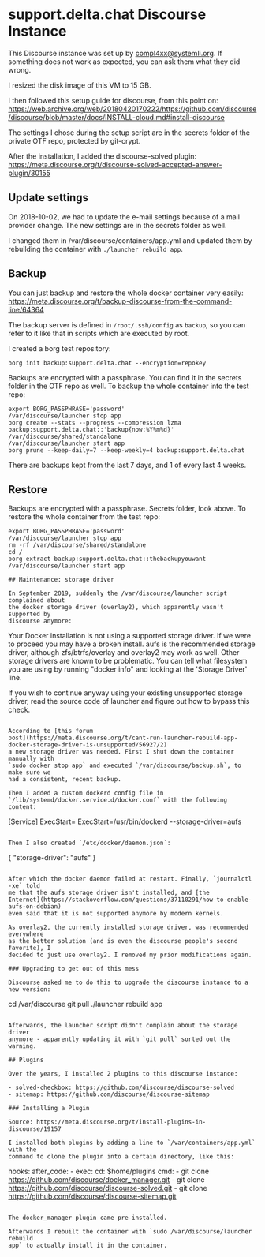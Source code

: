 # support.delta.chat Discourse Instance

This Discourse instance was set up by compl4xx@systemli.org. If something does
not work as expected, you can ask them what they did wrong.

I resized the disk image of this VM to 15 GB.

I then followed this setup guide for discourse, from this point on:
https://web.archive.org/web/20180420170222/https://github.com/discourse/discourse/blob/master/docs/INSTALL-cloud.md#install-discourse

The settings I chose during the setup script are in the secrets folder of the
private OTF repo, protected by git-crypt.

After the installation, I added the discourse-solved plugin:
https://meta.discourse.org/t/discourse-solved-accepted-answer-plugin/30155

## Update settings

On 2018-10-02, we had to update the e-mail settings because of a mail provider
change. The new settings are in the secrets folder as well.

I changed them in /var/discourse/containers/app.yml and updated them by
rebuilding the container with `./launcher rebuild app`.

## Backup

You can just backup and restore the whole docker container very easily:
https://meta.discourse.org/t/backup-discourse-from-the-command-line/64364

The backup server is defined in `/root/.ssh/config` as `backup`, so you can
refer to it like that in scripts which are executed by root.

I created a borg test repository:

```
borg init backup:support.delta.chat --encryption=repokey
```

Backups are encrypted with a passphrase. You can find it in the secrets folder
in the OTF repo as well. To backup the whole container into the test repo:

```
export BORG_PASSPHRASE='password'
/var/discourse/launcher stop app
borg create --stats --progress --compression lzma backup:support.delta.chat::'backup{now:%Y%m%d}' /var/discourse/shared/standalone
/var/discourse/launcher start app
borg prune --keep-daily=7 --keep-weekly=4 backup:support.delta.chat
```

There are backups kept from the last 7 days, and 1 of every last 4 weeks.

## Restore

Backups are encrypted with a passphrase. Secrets folder, look above. To
restore the whole container from the test repo:

```
export BORG_PASSPHRASE='password'
/var/discourse/launcher stop app
rm -rf /var/discourse/shared/standalone
cd /
borg extract backup:support.delta.chat::thebackupyouwant
/var/discourse/launcher start app

## Maintenance: storage driver

In September 2019, suddenly the /var/discourse/launcher script complained about
the docker storage driver (overlay2), which apparently wasn't supported by
discourse anymore:

```
Your Docker installation is not using a supported storage driver. If we were to proceed you may have a broken install.
aufs is the recommended storage driver, although zfs/btrfs/overlay and overlay2 may work as well.
Other storage drivers are known to be problematic.
You can tell what filesystem you are using by running "docker info" and looking at the 'Storage Driver' line.

If you wish to continue anyway using your existing unsupported storage driver,
read the source code of launcher and figure out how to bypass this check.
```

According to [this forum
post](https://meta.discourse.org/t/cant-run-launcher-rebuild-app-docker-storage-driver-is-unsupported/56927/2)
a new storage driver was needed. First I shut down the container manually with
`sudo docker stop app` and executed `/var/discourse/backup.sh`, to make sure we
had a consistent, recent backup.

Then I added a custom dockerd config file in
`/lib/systemd/docker.service.d/docker.conf` with the following content:

```
[Service]
ExecStart=
ExecStart=/usr/bin/dockerd --storage-driver=aufs
```

Then I also created `/etc/docker/daemon.json`:

```
{
  "storage-driver": "aufs"
}
```

After which the docker daemon failed at restart. Finally, `journalctl -xe` told
me that the aufs storage driver isn't installed, and [the
Internet](https://stackoverflow.com/questions/37110291/how-to-enable-aufs-on-debian)
even said that it is not supported anymore by modern kernels.

As overlay2, the currently installed storage driver, was recommended everywhere
as the better solution (and is even the discourse people's second favorite), I
decided to just use overlay2. I removed my prior modifications again.

### Upgrading to get out of this mess

Discourse asked me to do this to upgrade the discourse instance to a new version:

```
cd /var/discourse
git pull
./launcher rebuild app
```

Afterwards, the launcher script didn't complain about the storage driver
anymore - apparently updating it with `git pull` sorted out the warning.

## Plugins

Over the years, I installed 2 plugins to this discourse instance:

- solved-checkbox: https://github.com/discourse/discourse-solved
- sitemap: https://github.com/discourse/discourse-sitemap

### Installing a Plugin

Source: https://meta.discourse.org/t/install-plugins-in-discourse/19157

I installed both plugins by adding a line to `/var/containers/app.yml` with the
command to clone the plugin into a certain directory, like this:

```
hooks:
  after_code:
    - exec:
        cd: $home/plugins
        cmd:
          - git clone https://github.com/discourse/docker_manager.git
          - git clone https://github.com/discourse/discourse-solved.git
          - git clone https://github.com/discourse/discourse-sitemap.git
```

The docker_manager plugin came pre-installed.

Afterwards I rebuilt the container with `sudo /var/discourse/launcher rebuild
app` to actually install it in the container.

